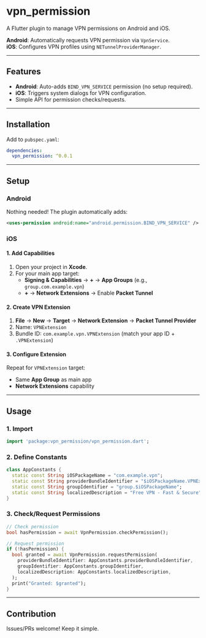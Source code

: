 # vpn_permission

A Flutter plugin to manage VPN permissions on Android and iOS.

**Android**: Automatically requests VPN permission via `VpnService`.  
**iOS**: Configures VPN profiles using `NETunnelProviderManager`.

---

## Features

- **Android**: Auto-adds `BIND_VPN_SERVICE` permission (no setup required).
- **iOS**: Triggers system dialogs for VPN configuration.
- Simple API for permission checks/requests.

---

## Installation

Add to `pubspec.yaml`:

```yaml
dependencies:
  vpn_permission: ^0.0.1
```

---

## Setup

### Android

Nothing needed! The plugin automatically adds:

```xml
<uses-permission android:name="android.permission.BIND_VPN_SERVICE" />
```

### iOS

#### 1. Add Capabilities

1. Open your project in **Xcode**.
2. For your main app target:
   - **Signing & Capabilities** → **+** → **App Groups** (e.g., `group.com.example.vpn`)
   - **+** → **Network Extensions** → Enable **Packet Tunnel**

#### 2. Create VPN Extension

1. **File** → **New** → **Target** → **Network Extension** → **Packet Tunnel Provider**
2. Name: `VPNExtension`
3. Bundle ID: `com.example.vpn.VPNExtension` (match your app ID + `.VPNExtension`)

#### 3. Configure Extension

Repeat for `VPNExtension` target:

- Same **App Group** as main app
- **Network Extensions** capability

---

## Usage

### 1. Import

```dart
import 'package:vpn_permission/vpn_permission.dart';
```

### 2. Define Constants

```dart
class AppConstants {
  static const String iOSPackageName = "com.example.vpn";
  static const String providerBundleIdentifier = "$iOSPackageName.VPNExtension";
  static const String groupIdentifier = "group.$iOSPackageName";
  static const String localizedDescription = "Free VPN - Fast & Secure";
}
```

### 3. Check/Request Permissions

```dart
// Check permission
bool hasPermission = await VpnPermission.checkPermission();

// Request permission
if (!hasPermission) {
  bool granted = await VpnPermission.requestPermission(
    providerBundleIdentifier: AppConstants.providerBundleIdentifier,
    groupIdentifier: AppConstants.groupIdentifier,
    localizedDescription: AppConstants.localizedDescription,
  );
  print("Granted: $granted");
}
```

---

## Contribution

Issues/PRs welcome! Keep it simple.
